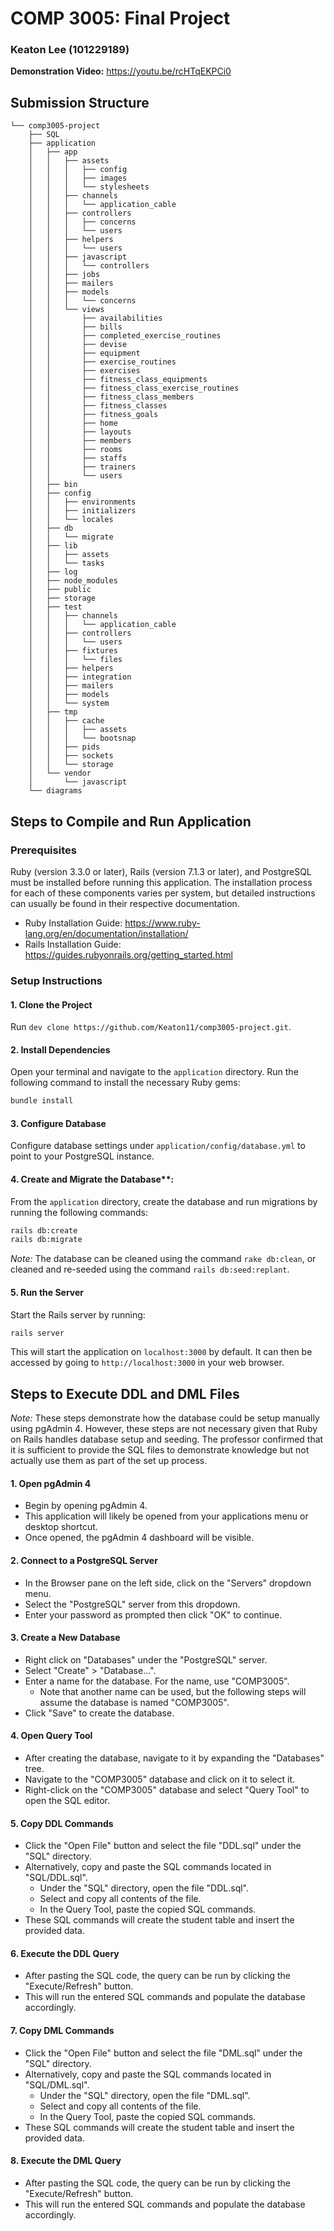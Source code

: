 # COMP 3005: Final Project
### Keaton Lee (101229189)

**Demonstration Video:** https://youtu.be/rcHTqEKPCi0

## Submission Structure

```
└── comp3005-project
    ├── SQL
    ├── application
    │   ├── app
    │   │   ├── assets
    │   │   │   ├── config
    │   │   │   ├── images
    │   │   │   └── stylesheets
    │   │   ├── channels
    │   │   │   └── application_cable
    │   │   ├── controllers
    │   │   │   ├── concerns
    │   │   │   └── users
    │   │   ├── helpers
    │   │   │   └── users
    │   │   ├── javascript
    │   │   │   └── controllers
    │   │   ├── jobs
    │   │   ├── mailers
    │   │   ├── models
    │   │   │   └── concerns
    │   │   └── views
    │   │       ├── availabilities
    │   │       ├── bills
    │   │       ├── completed_exercise_routines
    │   │       ├── devise
    │   │       ├── equipment
    │   │       ├── exercise_routines
    │   │       ├── exercises
    │   │       ├── fitness_class_equipments
    │   │       ├── fitness_class_exercise_routines
    │   │       ├── fitness_class_members
    │   │       ├── fitness_classes
    │   │       ├── fitness_goals
    │   │       ├── home
    │   │       ├── layouts
    │   │       ├── members
    │   │       ├── rooms
    │   │       ├── staffs
    │   │       ├── trainers
    │   │       └── users
    │   ├── bin
    │   ├── config
    │   │   ├── environments
    │   │   ├── initializers
    │   │   └── locales
    │   ├── db
    │   │   └── migrate
    │   ├── lib
    │   │   ├── assets
    │   │   └── tasks
    │   ├── log
    │   ├── node_modules
    │   ├── public
    │   ├── storage
    │   ├── test
    │   │   ├── channels
    │   │   │   └── application_cable
    │   │   ├── controllers
    │   │   │   └── users
    │   │   ├── fixtures
    │   │   │   └── files
    │   │   ├── helpers
    │   │   ├── integration
    │   │   ├── mailers
    │   │   ├── models
    │   │   └── system
    │   ├── tmp
    │   │   ├── cache
    │   │   │   ├── assets
    │   │   │   └── bootsnap
    │   │   ├── pids
    │   │   ├── sockets
    │   │   └── storage
    │   └── vendor
    │       └── javascript
    └── diagrams
```

## Steps to Compile and Run Application

### Prerequisites
Ruby (version 3.3.0 or later), Rails (version 7.1.3 or later), and PostgreSQL must be installed before running this application. The installation process for each of these components varies per system, but detailed instructions can usually be found in their respective documentation.
- Ruby Installation Guide: https://www.ruby-lang.org/en/documentation/installation/
- Rails Installation Guide: https://guides.rubyonrails.org/getting_started.html

### Setup Instructions

#### 1. Clone the Project
Run `dev clone https://github.com/Keaton11/comp3005-project.git`.

#### 2. Install Dependencies
Open your terminal and navigate to the `application` directory. Run the following command to install the necessary Ruby gems:

```bash
bundle install
```

#### 3. Configure Database
Configure database settings under `application/config/database.yml` to point to your PostgreSQL instance.

#### 4. Create and Migrate the Database**:
From the `application` directory, create the database and run migrations by running the following commands:

```bash
rails db:create
rails db:migrate
```

*Note:* The database can be cleaned using the command `rake db:clean`, or cleaned and re-seeded using the command `rails db:seed:replant`.

#### 5. Run the Server
Start the Rails server by running:

```bash
rails server
```

This will start the application on `localhost:3000` by default. It can then be accessed by going to `http://localhost:3000` in your web browser.

## Steps to Execute DDL and DML Files 

*Note:* These steps demonstrate how the database could be setup manually using pgAdmin 4. However, these steps are not necessary given that Ruby on Rails handles database setup and seeding. The professor confirmed that it is sufficient to provide the SQL files to demonstrate knowledge but not actually use them as part of the set up process.

#### 1. Open pgAdmin 4
- Begin by opening pgAdmin 4.
- This application will likely be opened from your applications menu or desktop shortcut.
- Once opened, the pgAdmin 4 dashboard will be visible.

#### 2. Connect to a PostgreSQL Server
- In the Browser pane on the left side, click on the "Servers" dropdown menu.
- Select the "PostgreSQL" server from this dropdown.
- Enter your password as prompted then click "OK" to continue.

#### 3. Create a New Database
- Right click on "Databases" under the "PostgreSQL" server.
- Select "Create" > "Database...".
- Enter a name for the database. For the name, use "COMP3005".
    - Note that another name can be used, but the following steps will assume the database is named "COMP3005".
- Click "Save" to create the database.

#### 4. Open Query Tool
- After creating the database, navigate to it by expanding the "Databases" tree.
- Navigate to the "COMP3005" database and click on it to select it. 
- Right-click on the "COMP3005" database and select "Query Tool" to open the SQL editor.

#### 5. Copy DDL Commands
- Click the "Open File" button and select the file "DDL.sql" under the "SQL" directory.
- Alternatively, copy and paste the SQL commands located in "SQL/DDL.sql".
    - Under the "SQL" directory, open the file "DDL.sql".
    - Select and copy all contents of the file.
    - In the Query Tool, paste the copied SQL commands.
- These SQL commands will create the student table and insert the provided data.

#### 6. Execute the DDL Query
- After pasting the SQL code, the query can be run by clicking the "Execute/Refresh" button.
- This will run the entered SQL commands and populate the database accordingly.

#### 7. Copy DML Commands
- Click the "Open File" button and select the file "DML.sql" under the "SQL" directory.
- Alternatively, copy and paste the SQL commands located in "SQL/DML.sql".
    - Under the "SQL" directory, open the file "DML.sql".
    - Select and copy all contents of the file.
    - In the Query Tool, paste the copied SQL commands.
- These SQL commands will create the student table and insert the provided data.

#### 8. Execute the DML Query
- After pasting the SQL code, the query can be run by clicking the "Execute/Refresh" button.
- This will run the entered SQL commands and populate the database accordingly.
